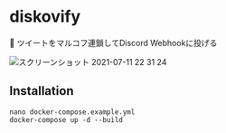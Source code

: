 # diskovify
🧠 ツイートをマルコフ連鎖してDiscord Webhookに投げる

![スクリーンショット 2021-07-11 22 31 24](https://user-images.githubusercontent.com/46530214/125197531-18dde100-e299-11eb-8219-ca60530783b0.png)

## Installation
```
nano docker-compose.example.yml
docker-compose up -d --build
```
